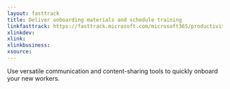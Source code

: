 ```yaml
---
layout: fasttrack
title: Deliver onboarding materials and schedule training
linkfasttrack: https://fasttrack.microsoft.com/microsoft365/productivitylibrary/Deliver-onboarding-materials-and-schedule-training 
xlinkdev: 
xlink: 
xlinkbusiness: 
xsource: 
---
```

Use versatile communication and content-sharing tools to quickly onboard your new workers.